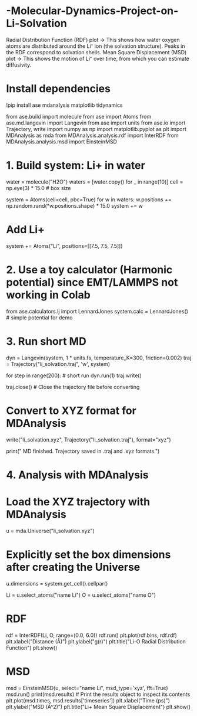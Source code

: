 # -Molecular-Dynamics-Project-on-Li-Solvation
Radial Distribution Function (RDF) plot → This shows how water oxygen atoms are distributed around the Li⁺ ion (the solvation structure). Peaks in the RDF correspond to solvation shells.  Mean Square Displacement (MSD) plot → This shows the motion of Li⁺ over time, from which you can estimate diffusivity.
# Install dependencies
!pip install ase mdanalysis matplotlib tidynamics

from ase.build import molecule
from ase import Atoms
from ase.md.langevin import Langevin
from ase import units
from ase.io import Trajectory, write
import numpy as np
import matplotlib.pyplot as plt
import MDAnalysis as mda
from MDAnalysis.analysis.rdf import InterRDF
from MDAnalysis.analysis.msd import EinsteinMSD


# 1. Build system: Li+ in water

water = molecule("H2O")
waters = [water.copy() for _ in range(10)]
cell = np.eye(3) * 15.0  # box size

system = Atoms(cell=cell, pbc=True)
for w in waters:
    w.positions += np.random.rand(*w.positions.shape) * 15.0
    system += w

# Add Li+
system += Atoms("Li", positions=[[7.5, 7.5, 7.5]])


# 2. Use a toy calculator (Harmonic potential) since EMT/LAMMPS not working in Colab
from ase.calculators.lj import LennardJones
system.calc = LennardJones()  # simple potential for demo

# 3. Run short MD
dyn = Langevin(system, 1 * units.fs, temperature_K=300, friction=0.002)
traj = Trajectory("li_solvation.traj", 'w', system)

for step in range(200):  # short run
    dyn.run(1)
    traj.write()

traj.close() # Close the trajectory file before converting

# Convert to XYZ format for MDAnalysis
write("li_solvation.xyz", Trajectory("li_solvation.traj"), format="xyz")

print(" MD finished. Trajectory saved in .traj and .xyz formats.")

# 4. Analysis with MDAnalysis
# Load the XYZ trajectory with MDAnalysis
u = mda.Universe("li_solvation.xyz")

# Explicitly set the box dimensions after creating the Universe
u.dimensions = system.get_cell().cellpar()


Li = u.select_atoms("name Li")
O = u.select_atoms("name O")

# RDF
rdf = InterRDF(Li, O, range=(0.0, 6.0))
rdf.run()
plt.plot(rdf.bins, rdf.rdf)
plt.xlabel("Distance (Å)")
plt.ylabel("g(r)")
plt.title("Li-O Radial Distribution Function")
plt.show()

# MSD
msd = EinsteinMSD(u, select="name Li", msd_type='xyz', fft=True)
msd.run()
print(msd.results) # Print the results object to inspect its contents
plt.plot(msd.times, msd.results['timeseries'])
plt.xlabel("Time (ps)")
plt.ylabel("MSD (Å^2)")
plt.title("Li+ Mean Square Displacement")
plt.show()
